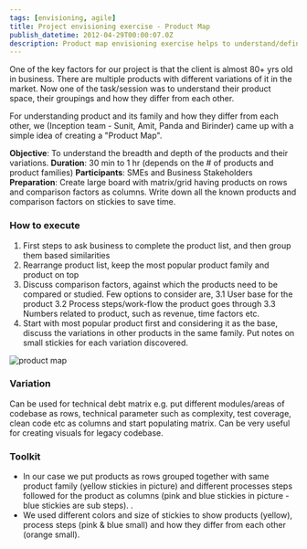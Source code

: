 ```yaml
---
tags: [envisioning, agile]
title: Project envisioning exercise - Product Map
publish_datetime: 2012-04-29T00:00:07.0Z
description: Product map envisioning exercise helps to understand/define products, their benefits groupings and how they differ from each other.
---
```


One of the key factors for our project is that the client is almost 80+ yrs old in business. There are multiple products with different variations of it in the market. Now one of the task/session was to understand their product space, their groupings and how they differ from each other.

For understanding product and its family and how they differ from each other, we (Inception team - Sunit, Amit, Panda and Birinder) came up with a simple idea of creating a "Product Map".

**Objective**: To understand the breadth and depth of the products and their variations.
**Duration**: 30 min to 1 hr (depends on the # of products and product families)
**Participants**: SMEs and Business Stakeholders
**Preparation**: Create large board with matrix/grid having products on rows and comparison factors as columns. Write down all the known products and comparison factors on stickies to save time.

### How to execute

1. First steps to ask business to complete the product list, and then group them based similarities
2. Rearrange product list, keep the most popular product family and product on top
3. Discuss comparison factors, against which the products need to be compared or studied. Few options to consider are,
3.1 User base for the product
3.2 Process steps/work-flow the product goes through
3.3 Numbers related to product, such as revenue, time factors etc.
4. Start with most popular product first and considering it as the base, discuss the variations in other products in the same family. Put notes on small stickies for each variation discovered.

![product map](ref:images:posts/product-map/product-map.jpg)

### Variation

Can be used for technical debt matrix e.g. put different modules/areas of codebase as rows, technical parameter such as complexity, test coverage, clean code etc as columns and start populating matrix. Can be very useful for creating visuals for legacy codebase.

### Toolkit

- In our case we put products as rows grouped together with same product family (yellow stickies in picture)  and different processes steps followed for the product as columns (pink and blue stickies in picture - blue stickies are sub steps). .
- We used different colors and size of stickies to show products (yellow), process steps (pink & blue small) and how they differ from each other (orange small).







